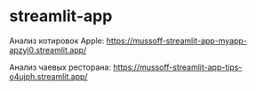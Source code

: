 # streamlit-app

Анализ котировок Apple: https://mussoff-streamlit-app-myapp-apzyj0.streamlit.app/

Анализ чаевых ресторана: https://mussoff-streamlit-app-tips-o4ujph.streamlit.app/
